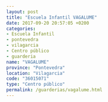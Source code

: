 ```yaml
---
layout: post
title: "Escuela Infantil VAGALUME"
date: 2017-09-20 20:57:05 +0200
categories:
- Escuela Infantil
- pontevedra
- vilagarcia
- Centro público
- guarderia
name: "VAGALUME"
province: "Pontevedra"
location: "Vilagarcia"
code: "36015071"
type: "Centro público"
permalink: /guarderias/vagalume.html
---
```

